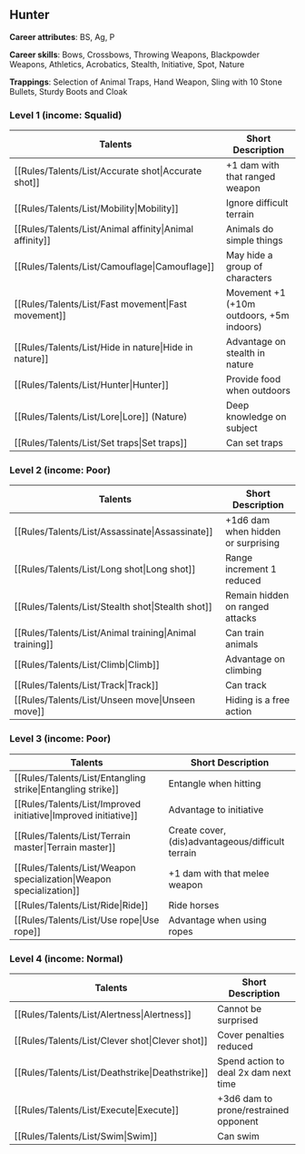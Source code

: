 
## Hunter

**Career attributes**: BS, Ag, P

**Career skills**: Bows, Crossbows, Throwing Weapons, Blackpowder Weapons, Athletics, Acrobatics, Stealth, Initiative, Spot, Nature

**Trappings**: Selection of Animal Traps, Hand Weapon, Sling with 10 Stone Bullets, Sturdy Boots and Cloak

### Level 1 (income: Squalid)

| Talents | Short Description |
| --- | --- |
| [[Rules/Talents/List/Accurate shot\|Accurate shot]] | +1 dam with that ranged weapon |
| [[Rules/Talents/List/Mobility\|Mobility]] | Ignore difficult terrain |
| [[Rules/Talents/List/Animal affinity\|Animal affinity]] | Animals do simple things |
| [[Rules/Talents/List/Camouflage\|Camouflage]] | May hide a group of characters |
| [[Rules/Talents/List/Fast movement\|Fast movement]] | Movement +1 (+10m outdoors, +5m indoors) |
| [[Rules/Talents/List/Hide in nature\|Hide in nature]] | Advantage on stealth in nature |
| [[Rules/Talents/List/Hunter\|Hunter]] | Provide food when outdoors |
| [[Rules/Talents/List/Lore\|Lore]] (Nature) | Deep knowledge on subject |
| [[Rules/Talents/List/Set traps\|Set traps]] | Can set traps |


### Level 2 (income: Poor)

| Talents | Short Description |
| --- | --- |
| [[Rules/Talents/List/Assassinate\|Assassinate]] | +1d6 dam when hidden or surprising |
| [[Rules/Talents/List/Long shot\|Long shot]] | Range increment 1 reduced |
| [[Rules/Talents/List/Stealth shot\|Stealth shot]] | Remain hidden on ranged attacks |
| [[Rules/Talents/List/Animal training\|Animal training]] | Can train animals |
| [[Rules/Talents/List/Climb\|Climb]] | Advantage on climbing |
| [[Rules/Talents/List/Track\|Track]] | Can track |
| [[Rules/Talents/List/Unseen move\|Unseen move]] | Hiding is a free action |


### Level 3 (income: Poor)

| Talents | Short Description |
| --- | --- |
| [[Rules/Talents/List/Entangling strike\|Entangling strike]] | Entangle when hitting |
| [[Rules/Talents/List/Improved initiative\|Improved initiative]] | Advantage to initiative |
| [[Rules/Talents/List/Terrain master\|Terrain master]] | Create cover, (dis)advantageous/difficult terrain |
| [[Rules/Talents/List/Weapon specialization\|Weapon specialization]] | +1 dam with that melee weapon |
| [[Rules/Talents/List/Ride\|Ride]] | Ride horses |
| [[Rules/Talents/List/Use rope\|Use rope]] | Advantage when using ropes |


### Level 4 (income: Normal)

| Talents | Short Description |
| --- | --- |
| [[Rules/Talents/List/Alertness\|Alertness]] | Cannot be surprised |
| [[Rules/Talents/List/Clever shot\|Clever shot]] | Cover penalties reduced |
| [[Rules/Talents/List/Deathstrike\|Deathstrike]] | Spend action to deal 2x dam next time |
| [[Rules/Talents/List/Execute\|Execute]] | +3d6 dam to prone/restrained opponent |
| [[Rules/Talents/List/Swim\|Swim]] | Can swim |


